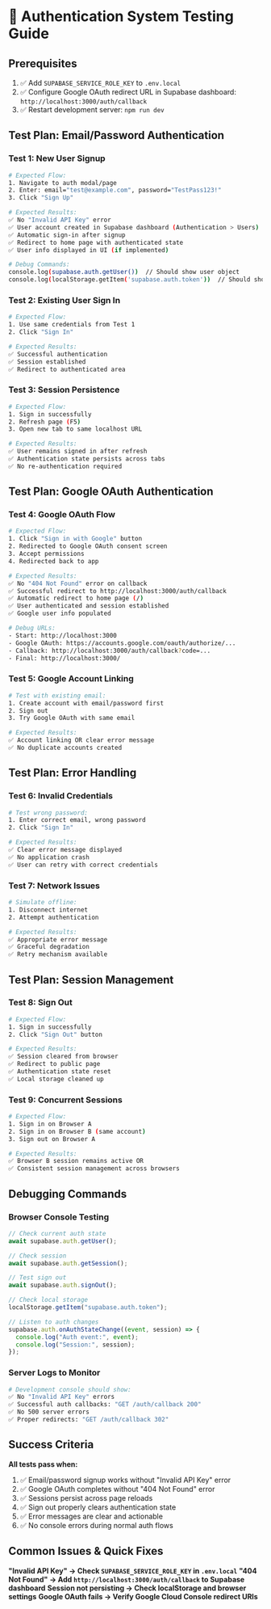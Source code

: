# 🧪 Authentication System Testing Guide

## Prerequisites

1. ✅ Add `SUPABASE_SERVICE_ROLE_KEY` to `.env.local`
2. ✅ Configure Google OAuth redirect URL in Supabase dashboard: `http://localhost:3000/auth/callback`
3. ✅ Restart development server: `npm run dev`

## Test Plan: Email/Password Authentication

### Test 1: New User Signup

```bash
# Expected Flow:
1. Navigate to auth modal/page
2. Enter: email="test@example.com", password="TestPass123!"
3. Click "Sign Up"

# Expected Results:
✅ No "Invalid API Key" error
✅ User account created in Supabase dashboard (Authentication > Users)
✅ Automatic sign-in after signup
✅ Redirect to home page with authenticated state
✅ User info displayed in UI (if implemented)

# Debug Commands:
console.log(supabase.auth.getUser())  // Should show user object
console.log(localStorage.getItem('supabase.auth.token'))  // Should show token
```

### Test 2: Existing User Sign In

```bash
# Expected Flow:
1. Use same credentials from Test 1
2. Click "Sign In"

# Expected Results:
✅ Successful authentication
✅ Session established
✅ Redirect to authenticated area
```

### Test 3: Session Persistence

```bash
# Expected Flow:
1. Sign in successfully
2. Refresh page (F5)
3. Open new tab to same localhost URL

# Expected Results:
✅ User remains signed in after refresh
✅ Authentication state persists across tabs
✅ No re-authentication required
```

## Test Plan: Google OAuth Authentication

### Test 4: Google OAuth Flow

```bash
# Expected Flow:
1. Click "Sign in with Google" button
2. Redirected to Google OAuth consent screen
3. Accept permissions
4. Redirected back to app

# Expected Results:
✅ No "404 Not Found" error on callback
✅ Successful redirect to http://localhost:3000/auth/callback
✅ Automatic redirect to home page (/)
✅ User authenticated and session established
✅ Google user info populated

# Debug URLs:
- Start: http://localhost:3000
- Google OAuth: https://accounts.google.com/oauth/authorize/...
- Callback: http://localhost:3000/auth/callback?code=...
- Final: http://localhost:3000/
```

### Test 5: Google Account Linking

```bash
# Test with existing email:
1. Create account with email/password first
2. Sign out
3. Try Google OAuth with same email

# Expected Results:
✅ Account linking OR clear error message
✅ No duplicate accounts created
```

## Test Plan: Error Handling

### Test 6: Invalid Credentials

```bash
# Test wrong password:
1. Enter correct email, wrong password
2. Click "Sign In"

# Expected Results:
✅ Clear error message displayed
✅ No application crash
✅ User can retry with correct credentials
```

### Test 7: Network Issues

```bash
# Simulate offline:
1. Disconnect internet
2. Attempt authentication

# Expected Results:
✅ Appropriate error message
✅ Graceful degradation
✅ Retry mechanism available
```

## Test Plan: Session Management

### Test 8: Sign Out

```bash
# Expected Flow:
1. Sign in successfully
2. Click "Sign Out" button

# Expected Results:
✅ Session cleared from browser
✅ Redirect to public page
✅ Authentication state reset
✅ Local storage cleaned up
```

### Test 9: Concurrent Sessions

```bash
# Expected Flow:
1. Sign in on Browser A
2. Sign in on Browser B (same account)
3. Sign out on Browser A

# Expected Results:
✅ Browser B session remains active OR
✅ Consistent session management across browsers
```

## Debugging Commands

### Browser Console Testing

```javascript
// Check current auth state
await supabase.auth.getUser();

// Check session
await supabase.auth.getSession();

// Test sign out
await supabase.auth.signOut();

// Check local storage
localStorage.getItem("supabase.auth.token");

// Listen to auth changes
supabase.auth.onAuthStateChange((event, session) => {
  console.log("Auth event:", event);
  console.log("Session:", session);
});
```

### Server Logs to Monitor

```bash
# Development console should show:
✅ No "Invalid API Key" errors
✅ Successful auth callbacks: "GET /auth/callback 200"
✅ No 500 server errors
✅ Proper redirects: "GET /auth/callback 302"
```

## Success Criteria

**All tests pass when:**

1. ✅ Email/password signup works without "Invalid API Key" error
2. ✅ Google OAuth completes without "404 Not Found" error
3. ✅ Sessions persist across page reloads
4. ✅ Sign out properly clears authentication state
5. ✅ Error messages are clear and actionable
6. ✅ No console errors during normal auth flows

## Common Issues & Quick Fixes

**"Invalid API Key" → Check `SUPABASE_SERVICE_ROLE_KEY` in `.env.local`**
**"404 Not Found" → Add `http://localhost:3000/auth/callback` to Supabase dashboard**
**Session not persisting → Check localStorage and browser settings**
**Google OAuth fails → Verify Google Cloud Console redirect URIs**
